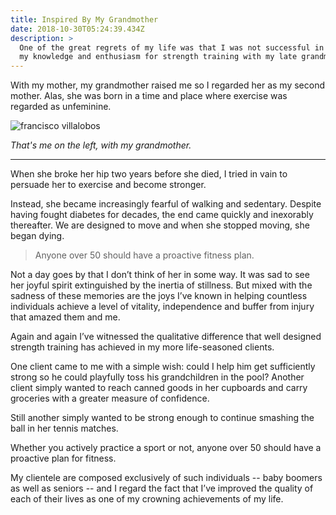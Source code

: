 ```yaml
---
title: Inspired By My Grandmother
date: 2018-10-30T05:24:39.434Z
description: >
  One of the great regrets of my life was that I was not successful in sharing
  my knowledge and enthusiasm for strength training with my late grandmother.
---
```

With my mother, my grandmother raised me so I regarded her as my second mother. Alas, she was born in a time and place where exercise was regarded as unfeminine. 

![francisco villalobos](/img/francisco-villalobos.jpg "francisco villalobos")

_That's me on the left, with my grandmother._<hr>

When she broke her hip two years before she died, I tried in vain to persuade her to exercise and become stronger. 

Instead, she became increasingly fearful of walking and sedentary. Despite having fought diabetes for decades, the end came quickly and inexorably thereafter. We are designed to move and when she stopped moving, she began dying. 

> Anyone over 50 should have a proactive fitness plan.

Not a day goes by that I don’t think of her in some way. It was sad to see her joyful spirit extinguished by the inertia of stillness. But mixed with the sadness of these memories are the joys I’ve known in helping countless individuals achieve a level of vitality, independence and buffer from injury that amazed them and me.

Again and again I’ve witnessed the qualitative difference that well designed strength training has achieved in my more life-seasoned clients.

One client came to me with a simple wish: could I help him get sufficiently strong so he could playfully toss his grandchildren in the pool? Another client simply wanted to reach canned goods in her cupboards and carry groceries with a greater measure of confidence.

Still another simply wanted to be strong enough to continue smashing the ball in her tennis matches.

Whether you actively practice a sport or not, anyone over 50 should have a proactive plan for fitness.

My clientele are composed exclusively of such individuals -- baby boomers as well as seniors -- and I regard the fact that I’ve improved the quality of each of their lives as one of my crowning achievements of my life.

